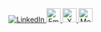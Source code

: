 <div align="center">

<a href="https://www.linkedin.com/in/nurettincoban/">
  <img src="https://www.readmecodegen.com/api/social-icon?name=linkedin&color=C0A060&size=28" alt="LinkedIn" />
</a>
<a href="mailto:cobannurettin@gmail.com">
  <img src="https://cdn.simpleicons.org/gmail/C0A060" width="28" alt="Email" />
</a>
<a href="https://x.com/thenurettin">
  <img src="https://cdn.simpleicons.org/x/C0A060" width="28" alt="X" />
</a>
<a href="https://medium.com/@nurettinc">
  <img src="https://cdn.simpleicons.org/medium/C0A060" width="28" alt="Medium" />
</a>
